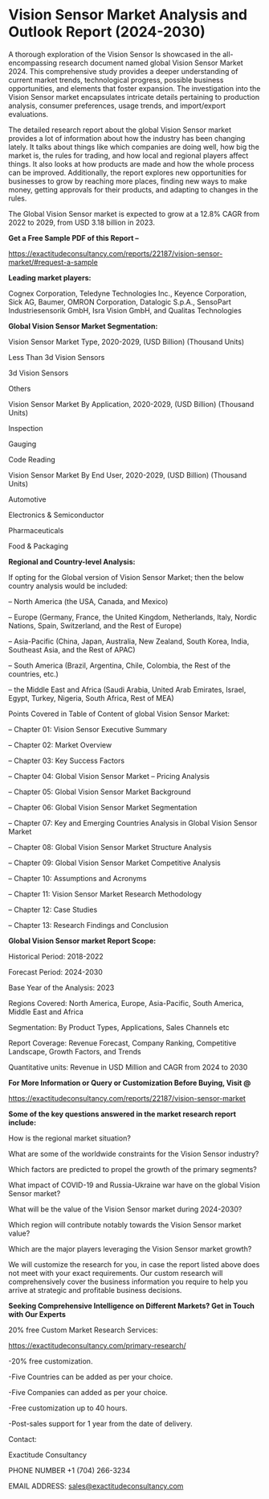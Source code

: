 # Vision Sensor Market Analysis and Outlook Report (2024-2030)

A thorough exploration of the Vision Sensor Is showcased  in the all-encompassing research document named global Vision Sensor Market 2024. This comprehensive study provides a deeper understanding of current market trends, technological progress, possible business opportunities, and elements that foster expansion. The investigation into the Vision Sensor market encapsulates intricate details pertaining to production analysis, consumer preferences, usage trends, and import/export evaluations.

The detailed research report about the global Vision Sensor market provides a lot of information about how the industry has been changing lately. It talks about things like which companies are doing well, how big the market is, the rules for trading, and how local and regional players affect things. It also looks at how products are made and how the whole process can be improved. Additionally, the report explores new opportunities for businesses to grow by reaching more places, finding new ways to make money, getting approvals for their products, and adapting to changes in the rules.

The Global Vision Sensor market is expected to grow at a 12.8% CAGR from 2022 to 2029, from USD 3.18 billion in 2023.

**Get a Free Sample PDF of this Report –**

https://exactitudeconsultancy.com/reports/22187/vision-sensor-market/#request-a-sample

**Leading market players:**

Cognex Corporation, Teledyne Technologies Inc., Keyence Corporation, Sick AG, Baumer, OMRON Corporation, Datalogic S.p.A., SensoPart Industriesensorik GmbH, Isra Vision GmbH, and Qualitas Technologies

**Global Vision Sensor Market Segmentation:**

Vision Sensor Market Type, 2020-2029, (USD Billion) (Thousand Units)

Less Than 3d Vision Sensors

3d Vision Sensors

Others

Vision Sensor Market By Application, 2020-2029, (USD Billion) (Thousand Units)

Inspection

Gauging

Code Reading

Vision Sensor Market By End User, 2020-2029, (USD Billion) (Thousand Units)

Automotive

Electronics & Semiconductor

Pharmaceuticals

Food & Packaging

**Regional and Country-level Analysis:**

If opting for the Global version of Vision Sensor Market; then the below country analysis would be included:

– North America (the USA, Canada, and Mexico)

– Europe (Germany, France, the United Kingdom, Netherlands, Italy, Nordic Nations, Spain, Switzerland, and the Rest of Europe)

– Asia-Pacific (China, Japan, Australia, New Zealand, South Korea, India, Southeast Asia, and the Rest of APAC)

– South America (Brazil, Argentina, Chile, Colombia, the Rest of the countries, etc.)

– the Middle East and Africa (Saudi Arabia, United Arab Emirates, Israel, Egypt, Turkey, Nigeria, South Africa, Rest of MEA)

Points Covered in Table of Content of global Vision Sensor Market:

– Chapter 01:  Vision Sensor Executive Summary

– Chapter 02: Market Overview

– Chapter 03: Key Success Factors

– Chapter 04: Global Vision Sensor Market – Pricing Analysis

– Chapter 05: Global Vision Sensor Market Background

– Chapter 06: Global Vision Sensor Market Segmentation

– Chapter 07: Key and Emerging Countries Analysis in Global Vision Sensor Market

– Chapter 08: Global Vision Sensor Market Structure Analysis

– Chapter 09: Global Vision Sensor Market Competitive Analysis

– Chapter 10: Assumptions and Acronyms

– Chapter 11: Vision Sensor Market Research Methodology

– Chapter 12: Case Studies

– Chapter 13: Research Findings and Conclusion

**Global Vision Sensor market Report Scope:**

Historical Period: 2018-2022

Forecast Period: 2024-2030

Base Year of the Analysis: 2023

Regions Covered: North America, Europe, Asia-Pacific, South America, Middle East and Africa

Segmentation: By Product Types, Applications, Sales Channels etc

Report Coverage: Revenue Forecast, Company Ranking, Competitive Landscape, Growth Factors, and Trends

Quantitative units: Revenue in USD Million and CAGR from 2024 to 2030

**For More Information or Query or Customization Before Buying, Visit @**

https://exactitudeconsultancy.com/reports/22187/vision-sensor-market

**Some of the key questions answered in the market research report include:**

How is the regional market situation?

What are some of the worldwide constraints for the Vision Sensor industry?

Which factors are predicted to propel the growth of the primary segments?

What impact of COVID-19 and Russia-Ukraine war have on the global Vision Sensor market?

What will be the value of the Vision Sensor market during 2024-2030?

Which region will contribute notably towards the Vision Sensor market value?

Which are the major players leveraging the Vision Sensor market growth?

We will customize the research for you, in case the report listed above does not meet with your exact requirements. Our custom research will comprehensively cover the business information you require to help you arrive at strategic and profitable business decisions.

**Seeking Comprehensive Intelligence on Different Markets? Get in Touch with Our Experts**

20% free Custom Market Research Services:

https://exactitudeconsultancy.com/primary-research/

-20% free customization.

-Five Countries can be added as per your choice.

-Five Companies can added as per your choice.

-Free customization up to 40 hours.

-Post-sales support for 1 year from the date of delivery.

Contact:

Exactitude Consultancy

PHONE NUMBER +1 (704) 266-3234

EMAIL ADDRESS: sales@exactitudeconsultancy.com

